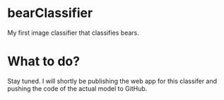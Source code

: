 # bearClassifier
My first image classifier that classifies bears.

# What to do?
Stay tuned. I will shortly be publishing the web app for this classifer and pushing the code of the actual model to GitHub.
